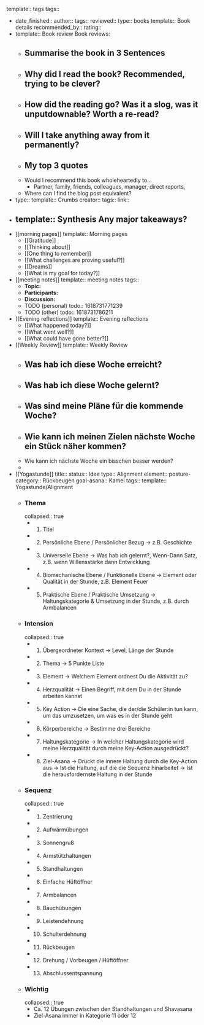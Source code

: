 template:: tags
tags::

- date_finished:: 
  author:: 
  tags:: 
  reviewed:: 
  type:: books
  template:: Book details
  recommended_by:: 
  rating::
- template:: Book review
  Book reviews:
	- Summarise the book in 3 Sentences
		-
	- Why did I read the book? Recommended, trying to be clever?
		-
	- How did the reading go? Was it a slog, was it unputdownable? Worth a re-read?
		-
	- Will I take anything away from it permanently?
		-
	- My top 3 quotes
		-
	- Would I recommend this book wholeheartedly to...
		- Partner, family, friends, colleagues, manager, direct reports,
	- Where can I find the blog post equivalent?
- type:: 
  template:: Crumbs
  creator:: 
  tags:: 
  link::
- template:: Synthesis
  Any major takeaways?
	-
- [[morning pages]]
  template:: Morning pages
	- [[Gratitude]]
	- [[Thinking about]]
	- [[One thing to remember]]
	- [[What challenges are proving useful?]]
	- [[Dreams]]
	- [[What is my goal for today?]]
- [[meeting notes]]
  template:: meeting notes
  tags::
	- **Topic:**
	- **Participants:**
	- **Discussion:**
	- TODO (personal)
	  todo:: 1618731771239
	- TODO (other)
	  todo:: 1618731786211
- [[Evening reflections]]
  template:: Evening reflections
	- [[What happened today?]]
	- [[What went well?]]
	- [[What could have gone better?]]
- [[Weekly Review]]
  template:: Weekly Review
	- Was hab ich diese Woche erreicht?
		-
	- Was hab ich diese Woche gelernt?
		-
	- Was sind meine Pläne für die kommende Woche?
		-
	- Wie kann ich meinen Zielen nächste Woche ein Stück näher kommen?
		-
	- Wie kann ich nächste Woche ein bisschen besser werden?
	-
- [[Yogastunde]]
  title::
  status:: Idee
  type:: Alignment
  element::
  posture-category:: Rückbeugen
  goal-asana:: Kamel
  tags::
  template:: Yogastunde/Alignment
	- ### Thema
	  collapsed:: true
		- 1. Titel
		- 2. Persönliche Ebene / Persönlicher Bezug
		  → z.B. Geschichte
		- 3. Universelle Ebene
		  → Was hab ich gelernt?, Wenn-Dann Satz, z.B. wenn Willensstärke dann Entwicklung
		- 4. Biomechanische Ebene / Funktionelle Ebene
		  → Element oder Qualität in der Stunde, z.B. Element Feuer
		- 5. Praktische Ebene / Praktische Umsetzung
		  → Haltungskategorie & Umsetzung in der Stunde, z.B. durch Armbalancen
	- ### Intension
	  collapsed:: true
		- 1. Übergeordneter Kontext
		  → Level, Länge der Stunde
		- 2. Thema
		  → 5 Punkte Liste
		- 3. Element
		  → Welchem Element ordnest Du die Aktivität zu?
		- 4. Herzqualität
		  → Einen Begriff, mit dem Du in der Stunde arbeiten kannst
		- 5. Key Action
		  → Die eine Sache, die der/die Schüler:in tun kann, um das umzusetzen, um was es in der Stunde geht
		- 6. Körperbereiche
		  → Bestimme drei Bereiche
		- 7. Haltungskategorie
		  → In welcher Haltungskategorie wird meine Herzqualität durch meine Key-Action ausgedrückt?
		- 8. Ziel-Asana
		  → Drückt die innere Haltung durch die Key-Action aus
		  → Ist die Haltung, auf die die Sequenz hinarbeitet
		  → Ist die herausfordernste Haltung in der Stunde
	- ### Sequenz
	  collapsed:: true
		- 1. Zentrierung
		- 2. Aufwärmübungen
		- 3. Sonnengruß
		- 4. Armstützhaltungen
		- 5. Standhaltungen
		- 6. Einfache Hüftöffner
		- 7. Armbalancen
		- 8. Bauchübungen
		- 9. Leistendehnung
		- 10. Schulterdehnung
		- 11. Rückbeugen
		- 12. Drehung / Vorbeugen / Hüftöffner
		- 13. Abschlussentspannung
	- ### Wichtig
	  collapsed:: true
		- Ca. 12 Übungen zwischen den Standhaltungen und Shavasana
		- Ziel-Asana immer in Kategorie 11 oder 12